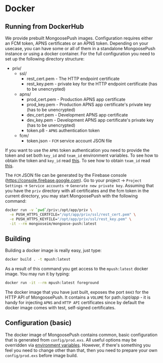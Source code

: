 # Docker

## Running from DockerHub

We provide prebuilt MongoosePush images. Configuration requires either an FCM token, APNS certificates or an APNS token. Depending on your usecase, you can have some or all of them in a standalone MongoosePush instance or using a docker container.
For the full configuration you need to set up the following directory structure:
* priv/
    * ssl/
      * rest_cert.pem - The HTTP endpoint certificate
      * rest_key.pem - private key for the HTTP endpoint certificate (has to be unencrypted)
    * apns/
      * prod_cert.pem - Production APNS app certificate
      * prod_key.pem - Production APNS app certificate's private key (has to be unencrypted)
      * dev_cert.pem - Development APNS app certificate
      * dev_key.pem - Development APNS app certificate's private key (has to be unencrypted)
      * token.p8 - `APNS` authentication token
    * fcm/
      * token.json - `FCM` service account JSON file

If you want to use the `APNS` token authentication you need to provide the token and set both `key_id` and `team_id` environment variables. To see how to obtain the token and `key_id` read [this](https://developer.apple.com/documentation/usernotifications/setting_up_a_remote_notification_server/establishing_a_token_based_connection_to_apns).
To see how to obtain `team_id` read [this](https://www.mobiloud.com/help/knowledge-base/ios-app-transfer/).

The `FCM` JSON file can be generated by the Firebase console (https://console.firebase.google.com). Go to your project -> `Project Settings` -> `Service accounts` -> `Generate new private key`.
Assuming that you have the `priv` directory with all certificates and the fcm token in the current directory, you may start MongoosePush with the following command:

```bash
docker run -v `pwd`/priv:/opt/app/priv \
  -e PUSH_HTTPS_CERTFILE="/opt/app/priv/ssl/rest_cert.pem" \
  -e PUSH_HTTPS_KEYFILE="/opt/app/priv/ssl/rest_key.pem" \
  -it --rm mongooseim/mongoose-push:latest
```


## Building

Building a docker image is really easy, just type:

```bash
docker build . -t mpush:latest
```

As a result of this command you get access to the `mpush:latest` docker image. You may run it by typing:

```bash
docker run -it --rm mpush:latest foreground
```

The docker image that you have just built, exposes the port `8443` for the HTTP API of MongoosePush. It contains a `VOLUME` for path */opt/app* - it is handy for injecting `APNS` and `HTTP API` certificates since by default the docker image comes with test, self-signed certificates.

## Configuration (basic)

The docker image of MongoosePush contains common, basic configuration that is generated from `config/prod.exs`. All useful options may be overridden via [environment variables](configuration.html#environment-variables). However, if there's something you feel you need to change other than that, then you need to prepare your own `config/prod.exs` before image build.

